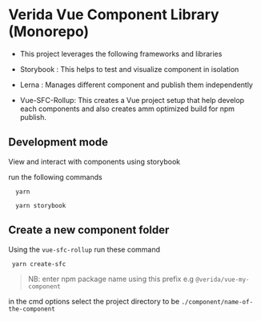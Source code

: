 # Verida Vue Component Library (Monorepo)

- This project leverages the following frameworks and libraries

- Storybook : This helps to test and visualize component in isolation

- Lerna : Manages different component and publish them independently

- Vue-SFC-Rollup: This creates a Vue project setup that help develop each components and also creates amm optimized build for npm publish.

## Development mode

View and interact with components using storybook

run the following commands

```
  yarn

  yarn storybook
```

## Create a new component folder

Using the `vue-sfc-rollup` run these command

```
 yarn create-sfc
```

> NB: enter npm package name using this prefix e.g `@verida/vue-my-component`

in the cmd options select the project directory to be `./component/name-of-the-component`
